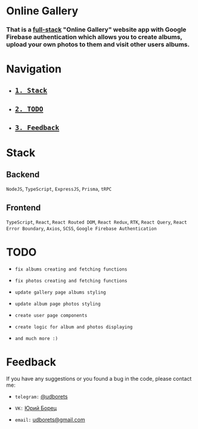 # Online Gallery

### That is a [full-stack](#stack) "Online Gallery" website app with Google Firebase authentication which allows you to create albums, upload your own photos to them and visit other users albums.

# Navigation

- ## [`1. Stack`](#stack)

- ## [`2. TODO`](#todo)

- ## [`3. Feedback`](#feedback)

# Stack

## Backend

`NodeJS`, `TypeScript`, `ExpressJS`, `Prisma`, `tRPC`

## Frontend

`TypeScript`, `React`, `React Routed DOM`, `React Redux`, `RTK`, `React Query`, `React Error Boundary`, `Axios`, `SCSS`, `Google Firebase Authentication`

# TODO

- `fix albums creating and fetching functions`

- `fix photos creating and fetching functions`

- `update gallery page albums styling`

- `update album page photos styling`

- `create user page components`

- `create logic for album and photos displaying`

- `and much more :)`

# Feedback

If you have any suggestions or you found a bug in the code, please contact me:

- `telegram:` [@udborets](https://t.me/udborets)

- `VK:` [Юрий Борец](https://vk.com/udborets)

- `email:` udborets@gmail.com
